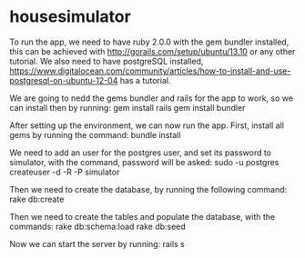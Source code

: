 housesimulator
==============
To run the app, we need to have ruby 2.0.0 with the gem bundler installed, this can be achieved with http://gorails.com/setup/ubuntu/13.10 or any other tutorial. We also need to have postgreSQL installed, https://www.digitalocean.com/community/articles/how-to-install-and-use-postgresql-on-ubuntu-12-04 has a tutorial.


We are going to nedd the gems bundler and rails for the app to work, so we can install then by running:
gem install rails
gem install bundler

After setting up the environment, we can now run the app. 
First, install all gems by running the command:
bundle install

We need to add an user for the postgres user, and set its password to simulator, with the command, password will be asked:
sudo -u postgres createuser -d -R -P simulator

Then we need to create the database, by running the following command:
rake db:create

Then we need to create the tables and populate the database, with the commands:
rake db:schema:load
rake db:seed

Now we can start the server by running:
rails s


